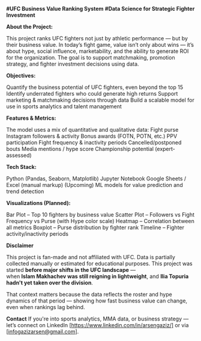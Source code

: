 **#UFC Business Value Ranking System**
**#Data Science for Strategic Fighter Investment**

**About the Project:**

This project ranks UFC fighters not just by athletic performance — but by their business value.
In today’s fight game, value isn’t only about wins — it’s about hype, social influence, marketability, and the ability to generate ROI for the organization.
The goal is to support matchmaking, promotion strategy, and fighter investment decisions using data.

**Objectives:**

Quantify the business potential of UFC fighters, even beyond the top 15
Identify underrated fighters who could generate high returns
Support marketing & matchmaking decisions through data
Build a scalable model for use in sports analytics and talent management

**Features & Metrics:**

The model uses a mix of quantitative and qualitative data:
Fight purse
Instagram followers & activity
Bonus awards (FOTN, POTN, etc.)
PPV participation
Fight frequency & inactivity periods
Cancelled/postponed bouts
Media mentions / hype score
Championship potential (expert-assessed)

**Tech Stack:**

Python (Pandas, Seaborn, Matplotlib)
Jupyter Notebook
Google Sheets / Excel (manual markup)
(Upcoming) ML models for value prediction and trend detection

**Visualizations (Planned):**

Bar Plot – Top 10 fighters by business value
Scatter Plot – Followers vs Fight Frequency vs Purse (with Hype color scale)
Heatmap – Correlation between all metrics
Boxplot – Purse distribution by fighter rank
Timeline – Fighter activity/inactivity periods

**Disclaimer**

This project is fan-made and not affiliated with UFC.
Data is partially collected manually or estimated for educational purposes.
This project was started **before major shifts in the UFC landscape** —  
when **Islam Makhachev was still reigning in lightweight**, and **Ilia Topuria hadn't yet taken over the division**.

That context matters because the data reflects the roster and hype dynamics of that period — showing how fast business value can change, even when rankings lag behind.

**Contact**
If you're into sports analytics, MMA data, or business strategy — let’s connect on LinkedIn [https://www.linkedin.com/in/arsengaziz/] or via [infogazizarsen@gmail.com].
